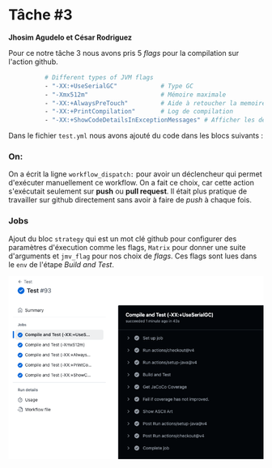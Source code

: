 # Tâche #3
**Jhosim Agudelo et César Rodriguez**

Pour ce notre tâche 3 nous avons pris 5 *flags* pour la compilation sur l'action github.

```bash
          # Different types of JVM flags
          - "-XX:+UseSerialGC"            # Type GC
          - "-Xmx512m"                    # Mémoire maximale
          - "-XX:+AlwaysPreTouch"         # Aide à retoucher la memoire pour optimiser son allocation de mémoire
          - "-XX:+PrintCompilation"       # Log de compilation
          - "-XX:+ShowCodeDetailsInExceptionMessages" # Afficher les détails dans les messages d'exception
```

Dans le fichier `test.yml` nous avons ajouté du code dans les blocs suivants :

### On:

On a écrit la ligne `workflow_dispatch:` pour avoir un déclencheur 
qui permet d'exécuter manuellement ce workflow. On a fait ce choix, car
cette action s'exécutait seulement sur **push** ou **pull request**.
Il était plus pratique de travailler sur github directement sans avoir à
faire de *push* à chaque fois.

### Jobs
Ajout du bloc `strategy` qui est un mot clé github pour configurer
des paramètres d'éxecution comme les flags,
`Matrix` pour donner une suite d'arguments et `jmv_flag`
pour nos choix de *flags*.
Ces flags sont lues dans le `env` de l'étape *Build and
Test*.

![image](/1.png)
